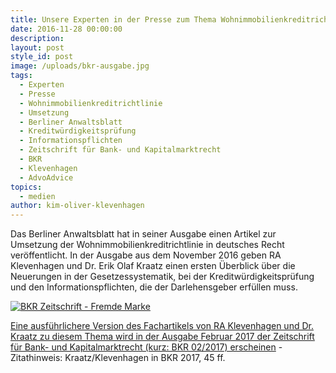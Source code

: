 ```yaml
---
title: Unsere Experten in der Presse zum Thema Wohnimmobilienkreditrichtlinie
date: 2016-11-28 00:00:00
description:
layout: post
style_id: post
image: /uploads/bkr-ausgabe.jpg
tags:
  - Experten
  - Presse
  - Wohnimmobilienkreditrichtlinie
  - Umsetzung
  - Berliner Anwaltsblatt
  - Kreditwürdigkeitsprüfung
  - Informationspflichten
  - Zeitschrift für Bank- und Kapitalmarktrecht
  - BKR
  - Klevenhagen
  - AdvoAdvice
topics:
  - medien
author: kim-oliver-klevenhagen
---
```

Das Berliner Anwaltsblatt hat in seiner Ausgabe einen Artikel zur Umsetzung der Wohnimmobilienkreditrichtlinie in deutsches Recht veröffentlicht. In der Ausgabe aus dem November 2016 geben RA Klevenhagen und Dr. Erik Olaf Kraatz einen ersten Überblick über die Neuerungen in der Gesetzessystematik, bei der Kreditwürdigkeitsprüfung und den Informationspflichten, die der Darlehensgeber erfüllen muss.

[![BKR Zeitschrift - Fremde Marke](/uploads/versions/bkr-ausgabe---x----160-227x---.jpg)](/uploads/tintemann-de/BKR-2017-45-ff.-Umsetzung-Wohnimmobilienkreditrichtlinie.pdf)

[Eine ausführlichere Version des Fachartikels von RA Klevenhagen und Dr. Kraatz zu diesem Thema wird in der Ausgabe Februar 2017 der Zeitschrift für Bank- und Kapitalmarktrecht (kurz: BKR 02/2017) erscheinen](/uploads/tintemann-de/BKR-2017-45-ff.-Umsetzung-Wohnimmobilienkreditrichtlinie.pdf) - Zitathinweis: Kraatz/Klevenhagen in BKR 2017, 45 ff.